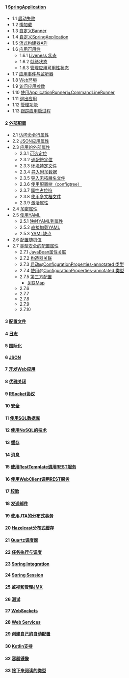 #### 1 [SpringApplication](https://docs.spring.io/spring-boot/docs/current/reference/html/spring-boot-features.html#boot-features-spring-application)
- 1.1 [启动失败](https://docs.spring.io/spring-boot/docs/current/reference/html/spring-boot-features.html#boot-features-startup-failure)
- 1.2 [懒加载](https://docs.spring.io/spring-boot/docs/current/reference/html/spring-boot-features.html#boot-features-lazy-initialization)
- 1.3 [自定义Banner](https://docs.spring.io/spring-boot/docs/current/reference/html/spring-boot-features.html#boot-features-banner)
- 1.4 [自定义SpringApplication](https://docs.spring.io/spring-boot/docs/current/reference/html/spring-boot-features.html#boot-features-customizing-spring-application)
- 1.5 [流式构建器API](https://docs.spring.io/spring-boot/docs/current/reference/html/spring-boot-features.html#boot-features-fluent-builder-api)
- 1.6 [应用可用性](https://docs.spring.io/spring-boot/docs/current/reference/html/spring-boot-features.html#boot-features-application-availability)
    + 1.6.1 [Liveness 状态](https://docs.spring.io/spring-boot/docs/current/reference/html/spring-boot-features.html#boot-features-application-availability-liveness-state)
    + 1.6.2 [就绪状态](https://docs.spring.io/spring-boot/docs/current/reference/html/spring-boot-features.html#boot-features-application-availability-readiness-state)
    + 1.6.3 [管理应用可用性状态](https://docs.spring.io/spring-boot/docs/current/reference/html/spring-boot-features.html#boot-features-application-availability-managing)
- 1.7 [应用事件与监听器](https://docs.spring.io/spring-boot/docs/current/reference/html/spring-boot-features.html#boot-features-application-events-and-listeners)
- 1.8 [Web环境](https://docs.spring.io/spring-boot/docs/current/reference/html/spring-boot-features.html#boot-features-web-environment)
- 1.9 [访问应用参数](https://docs.spring.io/spring-boot/docs/current/reference/html/spring-boot-features.html#boot-features-application-arguments)
- 1.10 [使用ApplicationRunner与CommandLineRunner](https://docs.spring.io/spring-boot/docs/current/reference/html/spring-boot-features.html#boot-features-command-line-runner)
- 1.11 [退出应用](https://docs.spring.io/spring-boot/docs/current/reference/html/spring-boot-features.html#boot-features-application-exit)
- 1.12 [管理功能](https://docs.spring.io/spring-boot/docs/current/reference/html/spring-boot-features.html#boot-features-application-admin)
- 1.13 [跟踪应用启过程](https://docs.spring.io/spring-boot/docs/current/reference/html/spring-boot-features.html#boot-features-application-startup-tracking)
#### 2 [外部配置](https://docs.spring.io/spring-boot/docs/current/reference/html/spring-boot-features.html#boot-features-external-config)
- 2.1 [访问命令行属性](https://docs.spring.io/spring-boot/docs/current/reference/html/spring-boot-features.html#boot-features-external-config-command-line-args)
- 2.2 [JSON应用属性](https://docs.spring.io/spring-boot/docs/current/reference/html/spring-boot-features.html#boot-features-external-config-application-json)
- 2.3 [应用的外部属性](https://docs.spring.io/spring-boot/docs/current/reference/html/spring-boot-features.html#boot-features-external-config-files)
    + 2.3.1 [可选定位](https://docs.spring.io/spring-boot/docs/current/reference/html/spring-boot-features.html#boot-features-external-config-optional-prefix)
    + 2.3.2 [通配符定位](https://docs.spring.io/spring-boot/docs/current/reference/html/spring-boot-features.html#boot-features-external-config-files-wildcards)
    + 2.3.3 [环境特定文件](https://docs.spring.io/spring-boot/docs/current/reference/html/spring-boot-features.html#boot-features-external-config-files-profile-specific)
    + 2.3.4 [导入附加数据](https://docs.spring.io/spring-boot/docs/current/reference/html/spring-boot-features.html#boot-features-external-config-files-importing)
    + 2.3.5 [导入无拓展名文件](https://docs.spring.io/spring-boot/docs/current/reference/html/spring-boot-features.html#importing-extensionless-files)
    + 2.3.6 [使用配置树（configtree）](https://docs.spring.io/spring-boot/docs/current/reference/html/spring-boot-features.html#boot-features-external-config-files-configtree)
    + 2.3.7 [属性占位符](https://docs.spring.io/spring-boot/docs/current/reference/html/spring-boot-features.html#boot-features-external-config-placeholders-in-properties)
    + 2.3.8 [使用多文档文件](https://docs.spring.io/spring-boot/docs/current/reference/html/spring-boot-features.html#boot-features-external-config-files-multi-document)
    + 2.3.9 [激活属性](https://docs.spring.io/spring-boot/docs/current/reference/html/spring-boot-features.html#boot-features-external-config-file-activation-properties)
- 2.4 [加密属性](https://docs.spring.io/spring-boot/docs/current/reference/html/spring-boot-features.html#boot-features-encrypting-properties)
- 2.5 [使用YAML](https://docs.spring.io/spring-boot/docs/current/reference/html/spring-boot-features.html#boot-features-external-config-yaml)
    + 2.5.1 [映射YAML到属性](https://docs.spring.io/spring-boot/docs/current/reference/html/spring-boot-features.html#mapping-yaml-to-properties)
    + 2.5.2 [直接加载YAML](https://docs.spring.io/spring-boot/docs/current/reference/html/spring-boot-features.html#boot-features-external-config-exposing-yaml-to-spring)
    + 2.5.3 [YAML缺点](https://docs.spring.io/spring-boot/docs/current/reference/html/spring-boot-features.html#boot-features-external-config-yaml-shortcomings)
- 2.6 [配置随机值](https://docs.spring.io/spring-boot/docs/current/reference/html/spring-boot-features.html#boot-features-external-config-random-values)
- 2.7 [类型安全的配置属性](https://docs.spring.io/spring-boot/docs/current/reference/html/spring-boot-features.html#boot-features-external-config-typesafe-configuration-properties)
    + 2.7.1 [JavaBean属性关联](https://docs.spring.io/spring-boot/docs/current/reference/html/spring-boot-features.html#boot-features-external-config-java-bean-binding)
    + 2.7.2 [构造器关联](https://docs.spring.io/spring-boot/docs/current/reference/html/spring-boot-features.html#boot-features-external-config-constructor-binding)
    + 2.7.3 [启动@ConfigurationProperties-annotated 类型](https://docs.spring.io/spring-boot/docs/current/reference/html/spring-boot-features.html#boot-features-external-config-enabling)
    + 2.7.4 [使用@ConfigurationProperties-annotated 类型](https://docs.spring.io/spring-boot/docs/current/reference/html/spring-boot-features.html#boot-features-external-config-using)
    + 2.7.5 [第三方配置](https://docs.spring.io/spring-boot/docs/current/reference/html/spring-boot-features.html#boot-features-external-config-3rd-party-configuration)
        - [关联Map](https://docs.spring.io/spring-boot/docs/current/reference/html/spring-boot-features.html#boot-features-external-config-relaxed-binding-maps)
    + 2.7.6 []()
    + 2.7.7 []()
    + 2.7.8 []()
    + 2.7.9 []()
    + 2.7.10 []()


#### 3 [配置文件](https://docs.spring.io/spring-boot/docs/current/reference/html/spring-boot-features.html#boot-features-profiles)
#### 4 [日志](https://docs.spring.io/spring-boot/docs/current/reference/html/spring-boot-features.html#boot-features-logging)
#### 5 [国际化](https://docs.spring.io/spring-boot/docs/current/reference/html/spring-boot-features.html#boot-features-internationalization)
#### 6 [JSON](https://docs.spring.io/spring-boot/docs/current/reference/html/spring-boot-features.html#boot-features-json)
#### 7 [开发Web应用](https://docs.spring.io/spring-boot/docs/current/reference/html/spring-boot-features.html#boot-features-developing-web-applications)
#### 8 [优雅关闭](https://docs.spring.io/spring-boot/docs/current/reference/html/spring-boot-features.html#boot-features-graceful-shutdown)
#### 9 [RSocket协议](https://docs.spring.io/spring-boot/docs/current/reference/html/spring-boot-features.html#boot-features-rsocket)
#### 10 [安全](https://docs.spring.io/spring-boot/docs/current/reference/html/spring-boot-features.html#boot-features-security)
#### 11 [使用SQL数据库](https://docs.spring.io/spring-boot/docs/current/reference/html/spring-boot-features.html#boot-features-sql)
#### 12 [使用NoSQL的技术](https://docs.spring.io/spring-boot/docs/current/reference/html/spring-boot-features.html#boot-features-nosql)
#### 13 [缓存](https://docs.spring.io/spring-boot/docs/current/reference/html/spring-boot-features.html#boot-features-caching)
#### 14 [消息](https://docs.spring.io/spring-boot/docs/current/reference/html/spring-boot-features.html#boot-features-messaging)
#### 15 [使用RestTemplate调用REST服务](https://docs.spring.io/spring-boot/docs/current/reference/html/spring-boot-features.html#boot-features-resttemplate)
#### 16 [使用WebClient调用REST服务](https://docs.spring.io/spring-boot/docs/current/reference/html/spring-boot-features.html#boot-features-webclient)
#### 17 [校验](https://docs.spring.io/spring-boot/docs/current/reference/html/spring-boot-features.html#boot-features-validation)
#### 18 [发送邮件](https://docs.spring.io/spring-boot/docs/current/reference/html/spring-boot-features.html#boot-features-email)
#### 19 [使用JTA的分布式事务](https://docs.spring.io/spring-boot/docs/current/reference/html/spring-boot-features.html#boot-features-jta)
#### 20 [Hazelcast分布式缓存](https://docs.spring.io/spring-boot/docs/current/reference/html/spring-boot-features.html#boot-features-hazelcast)
#### 21 [Quartz调度器](https://docs.spring.io/spring-boot/docs/current/reference/html/spring-boot-features.html#boot-features-quartz)
#### 22 [任务执行与调度](https://docs.spring.io/spring-boot/docs/current/reference/html/spring-boot-features.html#boot-features-task-execution-scheduling)
#### 23 [Spring Integration](https://docs.spring.io/spring-boot/docs/current/reference/html/spring-boot-features.html#boot-features-integration)
#### 24 [Spring Session](https://docs.spring.io/spring-boot/docs/current/reference/html/spring-boot-features.html#boot-features-session)
#### 25 [监视和管理JMX](https://docs.spring.io/spring-boot/docs/current/reference/html/spring-boot-features.html#boot-features-jmx)
#### 26 [测试](https://docs.spring.io/spring-boot/docs/current/reference/html/spring-boot-features.html#boot-features-testing)
#### 27 [WebSockets](https://docs.spring.io/spring-boot/docs/current/reference/html/spring-boot-features.html#boot-features-websockets)
#### 28 [Web Services](https://docs.spring.io/spring-boot/docs/current/reference/html/spring-boot-features.html#boot-features-webservices)
#### 29 [创建自己的自动配置](https://docs.spring.io/spring-boot/docs/current/reference/html/spring-boot-features.html#boot-features-developing-auto-configuration)
#### 30 [Kotlin支持](https://docs.spring.io/spring-boot/docs/current/reference/html/spring-boot-features.html#boot-features-kotlin)
#### 32 [容器镜像](https://docs.spring.io/spring-boot/docs/current/reference/html/spring-boot-features.html#boot-features-container-images)
#### 33 [接下来阅读的类型](https://docs.spring.io/spring-boot/docs/current/reference/html/spring-boot-features.html#boot-features-whats-next)
